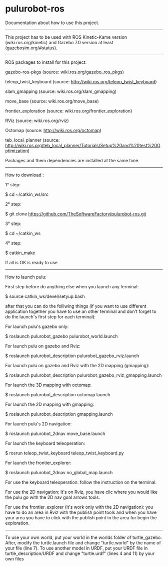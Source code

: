 # pulurobot-ros

Documentation about how to use this project.

------------------------------------------------------------------------------------------------------------------------------------

This project has to be used with ROS Kinetic-Kame version (wiki.ros.org/kinetic) and Gazebo 7.0 version at least (gazebosim.org/#status).

------------------------------------------------------------------------------------------------------------------------------------

ROS packages to install for this project:

gazebo-ros-pkgs (source: wiki.ros.org/gazebo_ros_pkgs)

teleop_twist_keyboard (source: http://wiki.ros.org/teleop_twist_keyboard)

slam_gmapping (source: wiki.ros.org/slam_gmapping)

move_base (source: wiki.ros.org/move_base)

frontier_exploration (source: wiki.ros.org/frontier_exploration)

RViz (source: wiki.ros.org/rviz)

Octomap (source: http://wiki.ros.org/octomap)

teb_local_planner (source: http://wiki.ros.org/teb_local_planner/Tutorials/Setup%20and%20test%20Optimization)

Packages and them dependencies are installed at the same time.

------------------------------------------------------------------------------------------------------------------------------------

How to download :

1° step:

$ cd ~/catkin_ws/src

2° step:

$ git clone https://github.com/TheSoftwareFactory/pulurobot-ros.git

3° step:

$ cd ~/catkin_ws

4° step:

$ catkin_make

If all is OK is ready to use

------------------------------------------------------------------------------------------------------------------------------------

How to launch pulu:

First step before do anything else when you launch any terminal:

$ source catkin_ws/devel/setyup.bash

after that you can do the folliwing things (if you want to use different application together you have to use an other terminal and don't forget to do the launch's first step for each terminal):

For launch pulu's gazebo only:

$ roslaunch pulurobot_gazebo pulurobot_world.launch

For launch pulu on gazebo and Rviz:

$ roslaunch pulurobot_description pulurobot_gazebo_rviz.launch

For launch pulu on gazebo and Rviz with the 2D mapping (gmapping):

$ roslaunch pulurobot_description pulurobot_gazebo_rviz_gmapping.launch

For launch the 3D mapping with octomap:

$ roslaunch pulurobot_description octomap.launch

For launch the 2D mapping with gmapping:

$ roslaunch pulurobot_description gmapping.launch

For launch pulu's 2D navigation:

$ roslaunch pulurobot_2dnav move_base.launch

For launch the keyboard teleoperation:

$ rosrun teleop_twist_keyboard teleop_twist_keyboard.py

For launch the frontier_explorer:

$ roslaunch pulurobot_2dnav no_global_map.launch


For use the keyboard teleoperation:
follow the instruction on the terminal.

For use the 2D navigation:
It's on Rviz, you have clic where you would like the pulu go with the 2D nav goal arrows tools.

For use the frontier_explorer (it's work only with the 2D navigation):
you have to do an area in Rviz with the publish point tools and when you have your area you have to click with the publish point in the area for begin the exploration.

------------------------------------------------------------------------------------------------------------------------------------

To use your own world, put your world in the worlds folder of turtle_gazebo. After, modify the turtle.launch file and change
"turtle.world" by the name of your file (line 7). To use another model in URDF, put your URDF file in turtle_description/URDF and
change "turtle.urdf" (lines 4 and 11) by your own files
